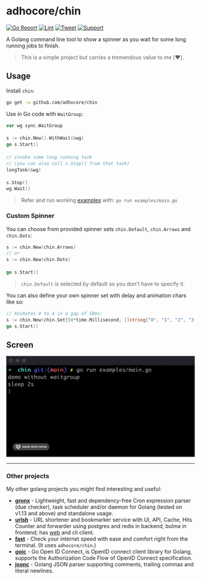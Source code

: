 # adhocore/chin

[![Go Report](https://goreportcard.com/badge/github.com/adhocore/chin)](https://goreportcard.com/report/github.com/adhocore/chin)
[![Lint](https://github.com/adhocore/chin/actions/workflows/lint-action.yml/badge.svg)](https://github.com/adhocore/chin/actions/workflows/lint-action.yml)
[![Tweet](https://img.shields.io/twitter/url/http/shields.io.svg?style=social)](https://twitter.com/intent/tweet?text=Golang+spinner+library+for+the+terminal&url=https://github.com/adhocore/chin&hashtags=golang,terminal,spinner,spin)
[![Support](https://img.shields.io/static/v1?label=Support&message=%E2%9D%A4&logo=GitHub)](https://github.com/sponsors/adhocore)
<!-- [![Donate 15](https://img.shields.io/badge/donate-paypal-blue.svg?style=flat-square&label=donate+15)](https://www.paypal.me/ji10/15usd)
[![Donate 25](https://img.shields.io/badge/donate-paypal-blue.svg?style=flat-square&label=donate+25)](https://www.paypal.me/ji10/25usd)
[![Donate 50](https://img.shields.io/badge/donate-paypal-blue.svg?style=flat-square&label=donate+50)](https://www.paypal.me/ji10/50usd) -->


A Golang command line tool to show a spinner as you wait for some long running jobs to finish.

> This is a simple project but carries a tremendous value to me [❤️].

## Usage

Install `chin`:
```sh
go get -u github.com/adhocore/chin
```

Use in Go code with `WaitGroup`:

```go
var wg sync.WaitGroup

s := chin.New().WithWait(&wg)
go s.Start()

// invoke some long running task
// (you can also call s.Stop() from that task)
longTask(&wg)

s.Stop()
wg.Wait()
```
> Refer and run working [examples](./examples/main.go) with: `go run examples/main.go`

### Custom Spinner

You can choose from provided spinner sets `chin.Default`, `chin.Arrows` and `chin.Dots`:
```go
s := chin.New(chin.Arrows)
// or
s := chin.New(chin.Dots)

go s.Start()
```
> `chin.Default` is selected by default so you don't have to specify it.

You can also define your own spinner set with delay and animation chars like so:
```go
// Animates 0 to 4 in a gap of 50ms:
s := chin.New(chin.Set{50*time.Millisecond, []string{"0", "1", "2", "3", "4", "3", "2", "1"}})
go s.Start()
```

## Screen

![CHIN](./assets/chin.gif)

---
### Other projects
My other golang projects you might find interesting and useful:

- [**gronx**](https://github.com/adhocore/gronx) - Lightweight, fast and dependency-free Cron expression parser (due checker), task scheduler and/or daemon for Golang (tested on v1.13 and above) and standalone usage.
- [**urlsh**](https://github.com/adhocore/urlsh) - URL shortener and bookmarker service with UI, API, Cache, Hits Counter and forwarder using postgres and redis in backend, bulma in frontend; has [web](https://urlssh.xyz) and cli client.
- [**fast**](https://github.com/adhocore/fast) - Check your internet speed with ease and comfort right from the terminal. (It uses `adhocore/chin`.)
- [**goic**](https://github.com/adhocore/goic) - Go Open ID Connect, is OpenID connect client library for Golang, supports the Authorization Code Flow of OpenID Connect specification.
- [**jsonc**](https://github.com/adhocore/jsonc) - Golang JSON parser supporting comments, trailing commas and literal newlines.
